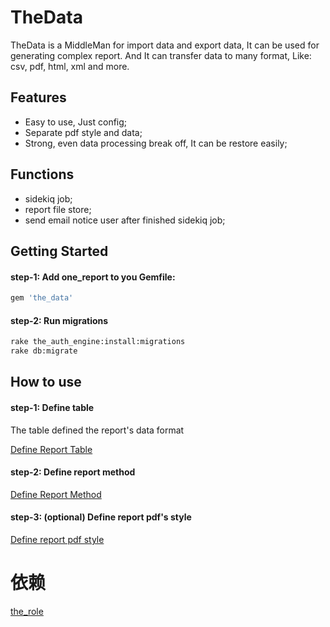 # TheData
TheData is a MiddleMan for import data and export data, It can be used for generating complex report.
And It can transfer data to many format, Like: csv, pdf, html, xml and more.

## Features
- Easy to use, Just config;
- Separate pdf style and data;
- Strong, even data processing break off, It can be restore easily;

## Functions
- sidekiq job;
- report file store;
- send email notice user after finished sidekiq job;

## Getting Started

#### step-1: Add one_report to you Gemfile:

```ruby
gem 'the_data'
```

#### step-2: Run migrations

```bash
rake the_auth_engine:install:migrations
rake db:migrate
```

## How to use

#### step-1: Define table
The table defined the report's data format

[Define Report Table](doc/define-report-table.md)

#### step-2: Define report method
[Define Report Method](doc/define-report-method.md)

#### step-3: (optional) Define report pdf's style
[Define report pdf style](doc/define-pdf-style)

# 依赖
[the_role](https://github.com/yigexiangfa/the_role)